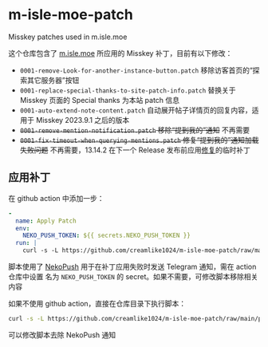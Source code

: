 # m-isle-moe-patch
Misskey patches used in m.isle.moe

这个仓库包含了 [m.isle.moe](https://m.isle.moe) 所应用的 Misskey 补丁，目前有以下修改：
- `0001-remove-Look-for-another-instance-button.patch` 移除访客首页的“探索其它服务器”按钮
- `0001-replace-special-thanks-to-site-patch-info.patch` 替换关于 Misskey 页面的 Special thanks 为本站 patch 信息
- `0001-auto-extend-note-content.patch` 自动展开帖子详情页的回复内容，适用于 Misskey 2023.9.1 之后的版本
- ~~`0001-remove-mention-notification.patch` 移除“提到我的”通知~~ 不再需要
- ~~`0001-fix-timeout-when-querying-mentions.patch` 修复“提到我的”通知加载失败问题~~ 不再需要，13.14.2 在下一个 Release 发布前应用[修复](https://github.com/misskey-dev/misskey/pull/11799)的临时补丁

## 应用补丁

在 github action  中添加一步：
```yaml
-
  name: Apply Patch
  env:
    NEKO_PUSH_TOKEN: ${{ secrets.NEKO_PUSH_TOKEN }}
  run: |
    curl -s -L https://github.com/creamlike1024/m-isle-moe-patch/raw/main/patch.sh | bash
```

脚本使用了 [NekoPush](https://github.com/MeowBot233/NekoPush) 用于在补丁应用失败时发送 Telegram 通知，需在 action 仓库中设置 名为 `NEKO_PUSH_TOKEN` 的 secret。如果不需要，可修改脚本移除相关内容


如果不使用 github action，直接在仓库目录下执行脚本：
```bash
curl -s -L https://github.com/creamlike1024/m-isle-moe-patch/raw/main/patch.sh | bash
```
可以修改脚本去除 NekoPush 通知
